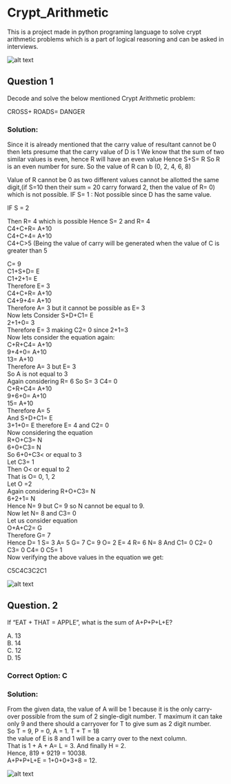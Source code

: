 # Crypt_Arithmetic
This is a project made in python programing language to solve crypt arithmetic problems which is a part of logical reasoning and can be asked in interviews.

![alt text](https://prepinsta.com/wp-content/uploads/2022/01/Logical-Sequence-of-words18.webp)

## Question 1
Decode and solve the below mentioned Crypt Arithmetic problem:

CROSS+ ROADS= DANGER

### Solution:
Since it is already mentioned that the carry value of resultant cannot be 0 then lets presume that the carry value of D is 1
We know that the sum of two similar values is even, hence R will have an even value
Hence S+S= R So R is an even number for sure.
So the value of R can b (0, 2, 4, 6, 8)

Value of R cannot be 0 as two different values cannot be allotted the same digit,(if S=10 then their sum = 20 carry forward 2, then the value of R= 0) which is not possible.
IF S= 1 :
Not possible since D has the same value.

IF S = 2

Then R= 4 which is possible Hence S= 2 and R= 4  
C4+C+R= A+10  
C4+C+4= A+10  
C4+C>5 (Being the value of carry will be generated when the value of C is greater than 5  

C= 9  
C1+S+D= E  
C1+2+1= E  
Therefore E= 3  
C4+C+R= A+10  
C4+9+4= A+10  
Therefore A= 3 but it cannot be possible as E= 3  
Now lets Consider S+D+C1= E  
2+1+0= 3  
Therefore E= 3 making C2= 0 since 2+1=3  
Now lets consider the equation again:  
C+R+C4= A+10  
9+4+0= A+10  
13= A+10  
Therefore A= 3 but E= 3  
So A is not equal to 3  
Again considering R= 6 So S= 3 C4= 0  
C+R+C4= A+10  
9+6+0= A+10  
15= A+10  
Therefore A= 5  
And S+D+C1= E  
3+1+0= E therefore E= 4 and C2= 0  
Now considering the equation  
R+O+C3= N  
6+0+C3= N  
So 6+0+C3< or equal to 3  
Let C3= 1  
Then O< or equal to 2  
That is O= 0, 1, 2  
Let O =2  
Again considering R+O+C3= N  
6+2+1= N  
Hence N= 9 but C= 9 so N cannot be equal to 9.  
Now let N= 8 and C3= 0  
Let us consider equation  
O+A+C2= G  
Therefore G= 7  
Hence D= 1 S= 3 A= 5 G= 7 C= 9 O= 2 E= 4 R= 6 N= 8
And C1= 0 C2= 0 C3= 0 C4= 0 C5= 1  
Now verifying the above values in the equation we get:  

C5C4C3C2C1


![alt text](https://prepinsta.com/wp-content/uploads/2022/01/TANMAY5.webp)

## Question. 2
If “EAT + THAT = APPLE”, what is the sum of A+P+P+L+E?

A. 13  
B. 14  
C. 12  
D. 15

### Correct Option: C
### Solution:

From the given data, the value of A will be 1 because it is the only carry-over possible from the sum of 2 single-digit number. T maximum it can take only 9 and there should a carryover for T to give sum as 2 digit number.   
So T = 9, P = 0, A = 1. T + T = 18  
the value of E is 8 and 1 will be a carry over to the next column.  
That is 1 + A + A= L = 3. And finally H = 2.  
Hence, 819 + 9219 = 10038.  
A+P+P+L+E = 1+0+0+3+8 = 12.

![alt text](https://prepinsta.com/wp-content/uploads/2022/01/TANMAY9.webp)
